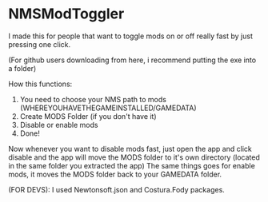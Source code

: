 # NMSModToggler
I made this for people that want to toggle mods on or off really fast by just pressing one click.

(For github users downloading from here, i recommend putting the exe into a folder)

How this functions:
1. You need to choose your NMS path to mods (WHEREYOUHAVETHEGAMEINSTALLED/GAMEDATA)
2. Create MODS Folder (if you don't have it)
3. Disable or enable mods
4. Done!

Now whenever you want to disable mods fast, just open the app and click disable and the app will move the MODS folder to it's own directory (located in the same folder you extracted the app)
The same things goes for enable mods, it moves the MODS folder back to your GAMEDATA folder.


(FOR DEVS): I used Newtonsoft.json and Costura.Fody packages.

